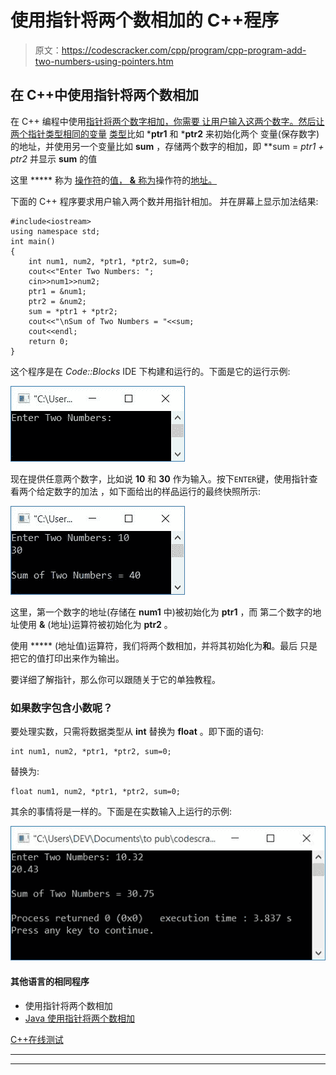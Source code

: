 # 使用指针将两个数相加的 C++程序

> 原文：<https://codescracker.com/cpp/program/cpp-program-add-two-numbers-using-pointers.htm>

## 在 C++中使用指针将两个数相加

在 C++ 编程中使用[指针将两个数字相加，你需要 让用户输入这两个数字。然后让两个指针类型相同的](/cpp/cpp-pointers.htm)[变量](/cpp/cpp-variables.htm) [类型](/cpp/cpp-data-types.htm)比如 ***ptr1** 和 ***ptr2** 来初始化两个 变量(保存数字)的地址，并使用另一个变量比如 **sum** ，存储两个数字的相加，即 **sum = *ptr1 + *ptr2** 并显示 **sum** 的值

这里 ***** 称为 [操作符](/cpp/cpp-operators.htm)的<u>值， **&** 称为</u>操作符的<u>地址。</u>

下面的 C++ 程序要求用户输入两个数并用指针相加。 并在屏幕上显示加法结果:

```
#include<iostream>
using namespace std;
int main()
{
    int num1, num2, *ptr1, *ptr2, sum=0;
    cout<<"Enter Two Numbers: ";
    cin>>num1>>num2;
    ptr1 = &num1;
    ptr2 = &num2;
    sum = *ptr1 + *ptr2;
    cout<<"\nSum of Two Numbers = "<<sum;
    cout<<endl;
    return 0;
}
```

这个程序是在 *Code::Blocks* IDE 下构建和运行的。下面是它的运行示例:

![C++ program to add two numbers using pointer](img/72af473416fb42b3be792cee33ae007e.png)

现在提供任意两个数字，比如说 **10** 和 **30** 作为输入。按下`ENTER`键，使用指针查看两个给定数字的加法 ，如下面给出的样品运行的最终快照所示:

![add two numbers using pointer c++](img/1a7f6b89f428d16ab0ff638ba5dcb694.png)

这里，第一个数字的地址(存储在 **num1** 中)被初始化为 **ptr1** ，而 第二个数字的地址使用 **&** (地址)运算符被初始化为 **ptr2** 。

使用 ***** (地址值)运算符，我们将两个数相加，并将其初始化为**和**。最后 只是把它的值打印出来作为输出。

要详细了解指针，那么你可以跟随关于它的单独教程。

### 如果数字包含小数呢？

要处理实数，只需将数据类型从 **int** 替换为 **float** 。即下面的语句:

```
int num1, num2, *ptr1, *ptr2, sum=0;
```

替换为:

```
float num1, num2, *ptr1, *ptr2, sum=0;
```

其余的事情将是一样的。下面是在实数输入上运行的示例:

![two number addition using pointer c++](img/ebf34bc947a2d688b7049ef1f707f26d.png)

#### 其他语言的相同程序

*   使用指针将两个数相加
*   [Java 使用指针将两个数相加](/java/program/java-program-add-two-numbers-using-pointers.htm)

[C++在线测试](/exam/showtest.php?subid=3)

* * *

* * *